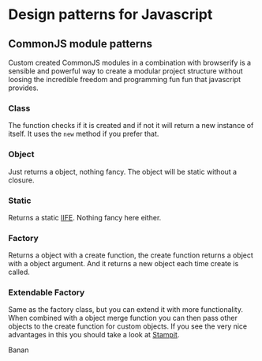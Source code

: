 # Design patterns for Javascript

## CommonJS module patterns

Custom created CommonJS modules in a combination with browserify is a sensible and powerful way to create a modular project structure without loosing the incredible freedom and programming fun fun that javascript provides.

### Class

The function checks if it is created and if not it will return a new instance of itself. It uses the `new` method if you prefer that.

### Object

Just returns a object, nothing fancy.
The object will be static without a closure.

### Static

Returns a static [IIFE](https://en.wikipedia.org/wiki/Immediately-invoked_function_expression). Nothing fancy here either.

### Factory

Returns a object with a create function, the create function returns a object with a object argument. And it returns a new object each time create is called.

### Extendable Factory

Same as the factory class, but you can extend it with more functionality. When combined with a object merge function you can then pass other objects to the create function for custom objects. If you see the very nice advantages in this you should take a look at [Stampit](https://github.com/stampit-org/stampit).

Banan
